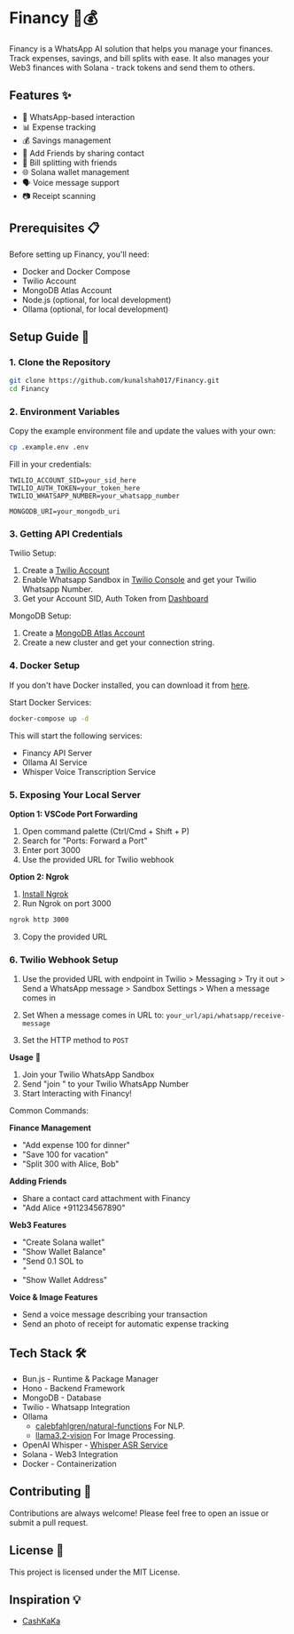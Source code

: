 # Financy 🤖💰

Financy is a WhatsApp AI solution that helps you manage your finances. Track expenses, savings, and bill splits with ease. It also manages your Web3 finances with Solana - track tokens and send them to others.

## Features ✨

- 💬 WhatsApp-based interaction
- 📊 Expense tracking
- 💰 Savings management
- 👥 Add Friends by sharing contact
- 🤝 Bill splitting with friends
- 🌐 Solana wallet management
- 🗣️ Voice message support
- 📷 Receipt scanning

## Prerequisites 📋

Before setting up Financy, you'll need:

- Docker and Docker Compose
- Twilio Account
- MongoDB Atlas Account
- Node.js (optional, for local development)
- Ollama (optional, for local development)

## Setup Guide 🚀

### 1. Clone the Repository

```bash
git clone https://github.com/kunalshah017/Financy.git
cd Financy
```

### 2. Environment Variables

Copy the example environment file and update the values with your own:

```bash
cp .example.env .env
```

Fill in your credentials:

```env
TWILIO_ACCOUNT_SID=your_sid_here
TWILIO_AUTH_TOKEN=your_token_here
TWILIO_WHATSAPP_NUMBER=your_whatsapp_number

MONGODB_URI=your_mongodb_uri
```

### 3. Getting API Credentials

Twilio Setup:

1. Create a [Twilio Account](https://www.twilio.com/try-twilio)
2. Enable Whatsapp Sandbox in [Twilio Console](https://console.twilio.com/us1/develop/sms/try-it-out/whatsapp-learn) and get your Twilio Whatsapp Number.
3. Get your Account SID, Auth Token from [Dashboard](https://console.twilio.com)

MongoDB Setup:

1. Create a [MongoDB Atlas Account](https://www.mongodb.com/atlas/database)
2. Create a new cluster and get your connection string.

### 4. Docker Setup

If you don't have Docker installed, you can download it from [here](https://www.docker.com/products/docker-desktop/).

Start Docker Services:

```bash
docker-compose up -d
```

This will start the following services:

- Financy API Server
- Ollama AI Service
- Whisper Voice Transcription Service

### 5. Exposing Your Local Server

**Option 1: VSCode Port Forwarding**

1. Open command palette (Ctrl/Cmd + Shift + P)
2. Search for "Ports: Forward a Port"
3. Enter port 3000
4. Use the provided URL for Twilio webhook

**Option 2: Ngrok**

1. [Install Ngrok](https://ngrok.com/download)
2. Run Ngrok on port 3000

```bash
ngrok http 3000
```

3. Copy the provided URL

### 6. Twilio Webhook Setup

1. Use the provided URL with endpoint in Twilio > Messaging > Try it out > Send a WhatsApp message > Sandbox Settings > When a message comes in

2. Set When a message comes in URL to: `your_url/api/whatsapp/receive-message`

3. Set the HTTP method to `POST`

**Usage** 📱

1. Join your Twilio WhatsApp Sandbox
2. Send "join <sandbox-code>" to your Twilio WhatsApp Number
3. Start Interacting with Financy!

Common Commands:

**Finance Management**

- "Add expense 100 for dinner"
- "Save 100 for vacation"
- "Split 300 with Alice, Bob"

**Adding Friends**

- Share a contact card attachment with Financy
- "Add Alice +911234567890"

**Web3 Features**

- "Create Solana wallet"
- "Show Wallet Balance"
- "Send 0.1 SOL to <address>"
- "Show Wallet Address"

**Voice & Image Features**

- Send a voice message describing your transaction
- Send an photo of receipt for automatic expense tracking

## Tech Stack 🛠️

- Bun.js - Runtime & Package Manager
- Hono - Backend Framework
- MongoDB - Database
- Twilio - Whatsapp Integration
- Ollama
  - [calebfahlgren/natural-functions](https://ollama.com/calebfahlgren/natural-functions) For NLP.
  - [llama3.2-vision](https://ollama.com/llama3.2-vision) For Image Processing.
- OpenAI Whisper - [Whisper ASR Service](https://github.com/ahmetoner/whisper-asr-webservice)
- Solana - Web3 Integration
- Docker - Containerization

## Contributing 🤝

Contributions are always welcome! Please feel free to open an issue or submit a pull request.

## License 📜

This project is licensed under the MIT License.

## Inspiration 💡

- [CashKaKa](https://cashkaka.com)
